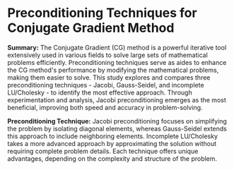 # Preconditioning Techniques for Conjugate Gradient Method

**Summary:**
The Conjugate Gradient (CG) method is a powerful iterative tool extensively used in various fields to solve large sets of mathematical problems efficiently. Preconditioning techniques serve as aides to enhance the CG method's performance by modifying the mathematical problems, making them easier to solve. This study explores and compares three preconditioning techniques - Jacobi, Gauss-Seidel, and incomplete LU/Cholesky - to identify the most effective approach. Through experimentation and analysis, Jacobi preconditioning emerges as the most beneficial, improving both speed and accuracy in problem-solving.

**Preconditioning Technique:**
Jacobi preconditioning focuses on simplifying the problem by isolating diagonal elements, whereas Gauss-Seidel extends this approach to include neighboring elements. Incomplete LU/Cholesky takes a more advanced approach by approximating the solution without requiring complete problem details. Each technique offers unique advantages, depending on the complexity and structure of the problem.

